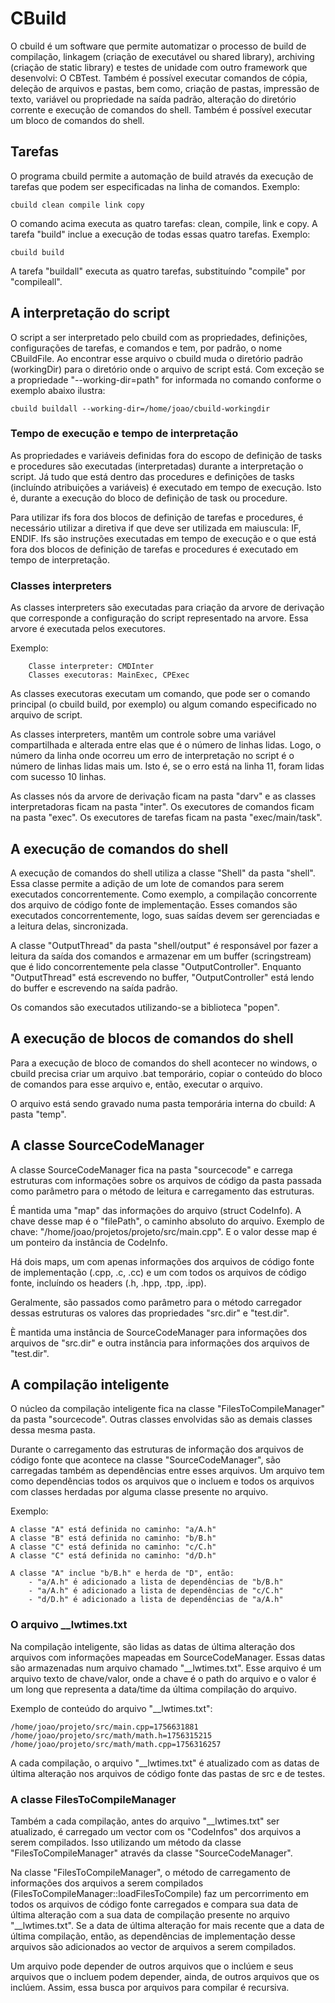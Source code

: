# CBuild

O cbuild é um software que permite automatizar o processo de build de compilação, linkagem (criação de executável ou shared library), archiving (criação de static library) e testes de unidade com outro framework que desenvolvi: O CBTest. Também é possível executar comandos de cópia, deleção de arquivos e pastas, bem como, criação de pastas, impressão de texto, variável ou propriedade na saída padrão, alteração do diretório corrente e execução de comandos do shell. Também é possível executar um bloco de comandos do shell.

## Tarefas

O programa cbuild permite a automação de build através da execução de tarefas que podem ser especificadas na linha de comandos. Exemplo:

```
cbuild clean compile link copy
```

O comando acima executa as quatro tarefas: clean, compile, link e copy. A tarefa "build" inclue a execução de todas essas quatro tarefas. Exemplo:

```
cbuild build
```

A tarefa "buildall" executa as quatro tarefas, substituíndo "compile" por "compileall".

## A interpretação do script

O script a ser interpretado pelo cbuild com as propriedades, definições, configurações de tarefas, e comandos e tem, por padrão, o nome CBuildFile. Ao encontrar esse arquivo o cbuild muda o diretório padrão (workingDir) para o diretório onde o arquivo de script está. Com exceção se a propriedade "--working-dir=path" for informada no comando conforme o exemplo abaixo ilustra:

```
cbuild buildall --working-dir=/home/joao/cbuild-workingdir
```

### Tempo de execução e tempo de interpretação

As propriedades e variáveis definidas fora do escopo de definição de tasks e procedures são executadas (interpretadas) durante a interpretação o script. Já tudo que está dentro das procedures e definições de tasks (incluíndo atribuições a variáveis) é executado em tempo de execução. Isto é, durante a execução do bloco de definição de task ou procedure.

Para utilizar ifs fora dos blocos de definição de tarefas e procedures, é necessário utilizar a diretiva if que deve ser utilizada em maiuscula: IF, ENDIF. Ifs são instruções executadas em tempo de execução e o que está fora dos blocos de definição de tarefas e procedures é executado em tempo de interpretação.

### Classes interpreters

As classes interpreters são executadas para criação da arvore de derivação que corresponde a configuração do script representado na arvore. Essa arvore é executada pelos executores.

Exemplo:
```
    Classe interpreter: CMDInter
    Classes executoras: MainExec, CPExec
```

As classes executoras executam um comando, que pode ser o comando principal (o cbuild build, por exemplo) ou algum comando especificado no arquivo de script.

As classes interpreters, mantêm um controle sobre uma variável compartilhada e alterada entre elas que é o número de linhas lidas. Logo, o número da linha onde ocorreu um erro de interpretação no script é o número de linhas lidas mais um. Isto é, se o erro está na linha 11, foram lidas com sucesso 10 linhas.

As classes nós da arvore de derivação ficam na pasta "darv" e as classes interpretadoras ficam na pasta "inter". Os executores de comandos ficam na pasta "exec". Os executores de tarefas ficam na pasta "exec/main/task".

## A execução de comandos do shell

A execução de comandos do shell utiliza a classe "Shell" da pasta "shell". Essa classe permite a adição de um lote de comandos para serem executados concorrentemente. Como exemplo, a compilação concorrente dos arquivo de código fonte de implementação. Esses comandos são executados concorrentemente, logo, suas saídas devem ser gerenciadas e a leitura delas, sincronizada.

A classe "OutputThread" da pasta "shell/output" é responsável por fazer a leitura da saída dos comandos e armazenar em um buffer (scringstream) que é lido concorrentemente pela classe "OutputController". Enquanto "OutputThread" está escrevendo no buffer, "OutputController" está lendo do buffer e escrevendo na saída padrão.

Os comandos são executados utilizando-se a biblioteca "popen".

## A execução de blocos de comandos do shell

Para a execução de bloco de comandos do shell acontecer no windows, o cbuild precisa criar um arquivo .bat temporário, copiar o conteúdo do bloco de comandos para esse arquivo e, então, executar o arquivo.

O arquivo está sendo gravado numa pasta temporária interna do cbuild: A pasta "temp".

## A classe SourceCodeManager

A classe SourceCodeManager fica na pasta "sourcecode" e carrega estruturas com informações sobre os arquivos de código da pasta passada como parâmetro para o método de leitura e carregamento das estruturas.

É mantida uma "map" das informações do arquivo (struct CodeInfo). A chave desse map é o "filePath", o caminho absoluto do arquivo. Exemplo de chave: "/home/joao/projetos/projeto/src/main.cpp". E o valor desse map é um ponteiro da instância de CodeInfo.

Há dois maps, um com apenas informações dos arquivos de código fonte de implementação (.cpp, .c, .cc) e um com todos os arquivos de código fonte, incluíndo os headers (.h, .hpp, .tpp, .ipp).

Geralmente, são passados como parâmetro para o método carregador dessas estruturas os valores das propriedades "src.dir" e "test.dir".

È mantida uma instância de SourceCodeManager para informações dos arquivos de "src.dir" e outra instância para informações dos arquivos de "test.dir".

## A compilação inteligente

O núcleo da compilação inteligente fica na classe "FilesToCompileManager" da pasta "sourcecode". Outras classes envolvidas são as demais classes dessa mesma pasta.

Durante o carregamento das estruturas de informação dos arquivos de código fonte que acontece na classe "SourceCodeManager", são carregadas também as dependências entre esses arquivos. Um arquivo tem como dependências todos os arquivos que o incluem e todos os arquivos com classes herdadas por alguma classe presente no arquivo.

Exemplo:

```
A classe "A" está definida no caminho: "a/A.h"
A classe "B" está definida no caminho: "b/B.h"
A classe "C" está definida no caminho: "c/C.h"
A classe "C" está definida no caminho: "d/D.h"

A classe "A" inclue "b/B.h" e herda de "D", então:
    - "a/A.h" é adicionado a lista de dependências de "b/B.h"
    - "a/A.h" é adicionado a lista de dependências de "c/C.h"
    - "d/D.h" é adicionado a lista de dependências de "a/A.h"
```

### O arquivo __lwtimes.txt

Na compilação inteligente, são lidas as datas de última alteração dos arquivos com informações mapeadas em SourceCodeManager. Essas datas são armazenadas num arquivo chamado "__lwtimes.txt". Esse arquivo é um arquivo texto de chave/valor, onde a chave é o path do arquivo e o valor é um long que representa a data/time da última compilação do arquivo.

Exemplo de conteúdo do arquivo "__lwtimes.txt":

```
/home/joao/projeto/src/main.cpp=1756631881
/home/joao/projeto/src/math/math.h=1756315215
/home/joao/projeto/src/math/math.cpp=1756316257
```

A cada compilação, o arquivo "__lwtimes.txt" é atualizado com as datas de última alteração nos arquivos de código fonte das pastas de src e de testes.

### A classe FilesToCompileManager

Também a cada compilação, antes do arquivo "__lwtimes.txt" ser atualizado, é carregado um vector com os "CodeInfos" dos arquivos a serem compilados. Isso utilizando um método da classe "FilesToCompileManager" através da classe "SourceCodeManager".

Na classe "FilesToCompileManager", o método de carregamento de informações dos arquivos a serem compilados (FilesToCompileManager::loadFilesToCompile) faz um percorrimento em todos os arquivos de código fonte carregados e compara sua data de última alteração com a sua data de compilação presente no arquivo "__lwtimes.txt". Se a data de última alteração for mais recente que a data de última compilação, então, as dependências de implementação desse arquivos são adicionados ao vector de arquivos a serem compilados.

Um arquivo pode depender de outros arquivos que o inclúem e seus arquivos que o incluem podem depender, ainda, de outros arquivos que os inclúem. Assim, essa busca por arquivos para compilar é recursiva.
